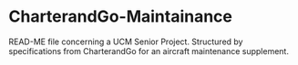 # CharterandGo-Maintainance

READ-ME file concerning a UCM Senior Project. Structured by specifications from CharterandGo for an aircraft maintenance supplement. 
